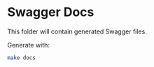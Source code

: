 # Swagger Docs

This folder will contain generated Swagger files.

Generate with:

```bash
make docs
```

